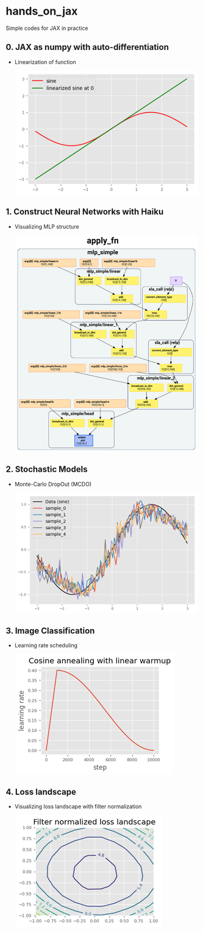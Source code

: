 # hands_on_jax
Simple codes for JAX in practice

## 0. JAX as numpy with auto-differentiation

* Linearization of function
  
  ![](./figs/linearization.png)

## 1. Construct Neural Networks with Haiku

* Visualizing MLP structure
  
  ![](./figs/mlp.svg)

## 2. Stochastic Models

* Monte-Carlo DropOut (MCDO)
  
  ![](./figs/mcdo.png)

## 3. Image Classification

* Learning rate scheduling
  
  ![](./figs/lr_sched.png)

## 4. Loss landscape

* Visualizing loss landscape with filter normalization
  
  ![](figs/loss_landscape.png)